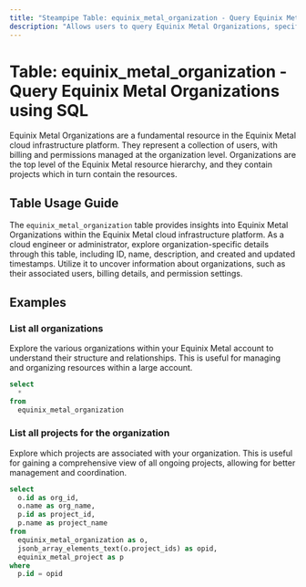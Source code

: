 ```yaml
---
title: "Steampipe Table: equinix_metal_organization - Query Equinix Metal Organizations using SQL"
description: "Allows users to query Equinix Metal Organizations, specifically providing insights into the organization's details, including ID, name, description, and created and updated timestamps."
---
```


# Table: equinix_metal_organization - Query Equinix Metal Organizations using SQL

Equinix Metal Organizations are a fundamental resource in the Equinix Metal cloud infrastructure platform. They represent a collection of users, with billing and permissions managed at the organization level. Organizations are the top level of the Equinix Metal resource hierarchy, and they contain projects which in turn contain the resources.

## Table Usage Guide

The `equinix_metal_organization` table provides insights into Equinix Metal Organizations within the Equinix Metal cloud infrastructure platform. As a cloud engineer or administrator, explore organization-specific details through this table, including ID, name, description, and created and updated timestamps. Utilize it to uncover information about organizations, such as their associated users, billing details, and permission settings.

## Examples

### List all organizations
Explore the various organizations within your Equinix Metal account to understand their structure and relationships. This is useful for managing and organizing resources within a large account.

```sql
select
  *
from
  equinix_metal_organization
```

### List all projects for the organization
Explore which projects are associated with your organization. This is useful for gaining a comprehensive view of all ongoing projects, allowing for better management and coordination.

```sql
select
  o.id as org_id,
  o.name as org_name,
  p.id as project_id,
  p.name as project_name
from
  equinix_metal_organization as o,
  jsonb_array_elements_text(o.project_ids) as opid,
  equinix_metal_project as p
where
  p.id = opid
```